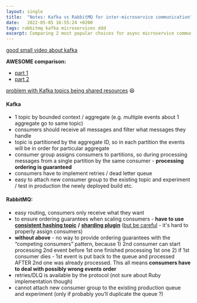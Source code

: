 ```yaml
---
layout: single
title:  "Notes: Kafka vs RabbitMQ for inter-microservice communication"
date:   2022-05-05 16:55:24 +0200
tags: rabbitmq kafka microservices ddd
excerpt: Comparing 2 most popular choices for async microservice communication
---
```


[good small video about kafka](https://www.youtube.com/watch?v=Ch5VhJzaoaI)

**AWESOME comparison:**
- [part 1](https://www.youtube.com/watch?v=sjDnqrnnYNM)
- [part 2](https://www.youtube.com/watch?v=faAtGVJi--E)

[problem with Kafka topics being shared resources](https://jack-vanlightly.com/sketches/2019/10/7/kafka-topics-are-shared-resources) 😆

#### Kafka
- 1 topic by bounded context / aggregate (e.g. multiple events about 1 aggregate go to same topic)
- consumers should receive all messages and filter what messages they handle
- topic is partitioned by the aggregate ID, so in each partition the events will be in order for particular aggregate
- consumer group assigns consumers to partitions, so during processing messages from a single partition by the same consumer - **processing ordering is guaranteed**
- consumers have to implement retries / dead letter queue
- easy to attach new consumer group to the existing topic and experiment / test in production the newly deployed build etc.

#### RabbitMQ:
- easy routing, consumers only receive what they want
- to ensure ordering guarantees when scaling consumers - **have to use** [**consistent hashing topic**](https://github.com/rabbitmq/rabbitmq-server/tree/master/deps/rabbitmq_consistent_hash_exchange#code-example-in-ruby) **/** [**sharding plugin**](https://github.com/rabbitmq/rabbitmq-server/tree/master/deps/rabbitmq_sharding) ([but be careful](https://jack-vanlightly.com/blog/2018/11/14/why-i-am-not-a-fan-of-the-rabbitmq-sharding-plugin) - it's hard to properly assign consumers)
- **without above** - no way to provide ordering guarantees with the “competing consumers” pattern, because 1) 2nd consumer can start processing 2nd event before 1st one finished processing 1st one 2) if 1st consumer dies - 1st event is put back to the queue and processed AFTER 2nd one was already processed. This all means **consumers have to deal with possibly wrong events order**
- retries/DLQ is available by the protocol (not sure about Ruby implementation though)
- cannot attach new consumer group to the existing production queue and experiment (only if probably you’ll duplicate the queue ?)